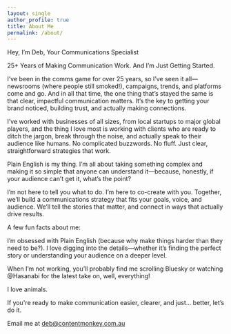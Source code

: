 ```yaml
---
layout: single
author_profile: true
title: About Me
permalink: /about/
---
```



Hey, I’m Deb, Your Communications Specialist

25+ Years of Making Communication Work. And I’m Just Getting Started.

I’ve been in the comms game for over 25 years, so I’ve seen it all—newsrooms (where people still smoked!), campaigns, trends, and platforms come and go. And in all that time, the one thing that’s stayed the same is that clear, impactful communication matters. It’s the key to getting your brand noticed, building trust, and actually making connections.

I’ve worked with businesses of all sizes, from local startups to major global players, and the thing I love most is working with clients who are ready to ditch the jargon, break through the noise, and actually speak to their audience like humans. No complicated buzzwords. No fluff. Just clear, straightforward strategies that work.

Plain English is my thing. I’m all about taking something complex and making it so simple that anyone can understand it—because, honestly, if your audience can’t get it, what’s the point?

I’m not here to tell you what to do. I’m here to co-create with you. Together, we’ll build a communications strategy that fits your goals, voice, and audience. We’ll tell the stories that matter, and connect in ways that actually drive results.

A few fun facts about me:

I’m obsessed with Plain English (because why make things harder than they need to be?).
I love digging into the details—whether it’s finding the perfect story or understanding your audience on a deeper level.

When I’m not working, you’ll probably find me scrolling Bluesky or watching @Hasanabi for the latest take on, well, everything!

I love animals.

If you're ready to make communication easier, clearer, and just... better, let’s do it. 

Email me at [deb@contentmonkey.com.au](mailto:deb@contentmonkey.com.au)
